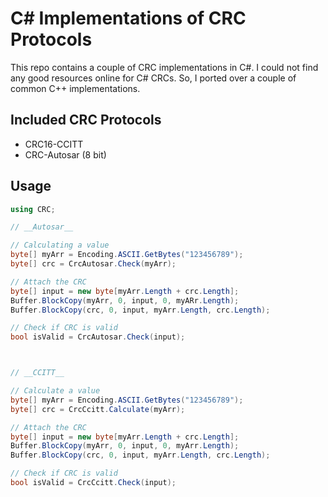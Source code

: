 # C# Implementations of CRC Protocols

This repo contains a couple of CRC implementations in C#. I could not find any good resources online for C# CRCs. So, I ported over a couple of common C++ implementations.

## Included CRC Protocols

- CRC16-CCITT
- CRC-Autosar (8 bit)

## Usage

```cs
using CRC;

// __Autosar__

// Calculating a value
byte[] myArr = Encoding.ASCII.GetBytes("123456789");
byte[] crc = CrcAutosar.Check(myArr);

// Attach the CRC 
byte[] input = new byte[myArr.Length + crc.Length];
Buffer.BlockCopy(myArr, 0, input, 0, myARr.Length);
Buffer.BlockCopy(crc, 0, input, myArr.Length, crc.Length);

// Check if CRC is valid
bool isValid = CrcAutosar.Check(input);



// __CCITT__

// Calculate a value
byte[] myArr = Encoding.ASCII.GetBytes("123456789");
byte[] crc = CrcCcitt.Calculate(myArr);

// Attach the CRC 
byte[] input = new byte[myArr.Length + crc.Length];
Buffer.BlockCopy(myArr, 0, input, 0, myArr.Length);
Buffer.BlockCopy(crc, 0, input, myArr.Length, crc.Length);

// Check if CRC is valid
bool isValid = CrcCcitt.Check(input);
```

